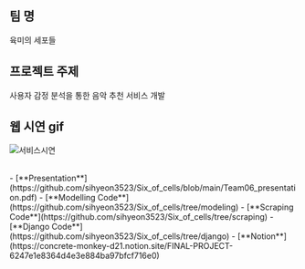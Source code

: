 ## 팀 명
육미의 세포들

## 프로젝트 주제
사용자 감정 분석을 통한 음악 추천 서비스 개발
<br>

## 웹 시연 gif
![서비스시연](https://user-images.githubusercontent.com/49083528/171119984-838423f7-8f67-410a-90e4-52daec915c83.gif)

<br>
- [**Presentation**](https://github.com/sihyeon3523/Six_of_cells/blob/main/Team06_presentation.pdf)  
- [**Modelling Code**](https://github.com/sihyeon3523/Six_of_cells/tree/modeling)  
- [**Scraping Code**](https://github.com/sihyeon3523/Six_of_cells/tree/scraping)  
- [**Django Code**](https://github.com/sihyeon3523/Six_of_cells/tree/django)  
- [**Notion**](https://concrete-monkey-d21.notion.site/FINAL-PROJECT-6247e1e8364d4e3e884ba97bfcf716e0)  
